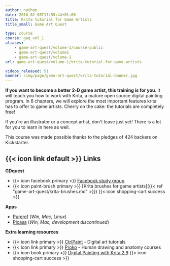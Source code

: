 ```yaml
---
author: nathan
date: 2016-02-08T17:55:44+01:00
title: Krita tutorial for Game Artists
title_small: Game Art Quest

type: course
course: gaq_vol_1
aliases:
    - game-art-quest/volume-1/course-public
    - game-art-quest/volume1
    - game-art-quest/volume-1
url: game-art-quest/volume-1/krita-tutorial-for-game-artists

videos_released: 51
banner: /img/page/game-art-quest/krita-tutorial-banner.jpg
---
```


**If you want to become a better 2-D game artist, this training is for you**. It will teach you how to work with Krita, a mature open source digital painting program. In 6 chapters, we will explore the most important features krita has to offer to game artists. Cherry on the cake: the tutorials are completely free!

If you're an illustrator or a concept artist, don't leave just yet! There is a lot for you to learn in here as well.

This course was made possible thanks to the pledges of 424 backers on Kickstarter.

<h2>{{< icon link default >}} Links</h2>

**GDquest**

- {{< icon facebook primary >}} [Facebook study group](https://www.facebook.com/groups/GameArtQuest/)
- {{< icon paint-brush primary >}} [Krita brushes for game artists]({{< ref "game-art-quest/krita-brushes.md" >}}) {{< icon shopping-cart success >}}

**Apps**

- [Pureref](http://www.pureref.com/) (_Win, Mac, Linux_)
- [Picasa](https://www.google.com/picasa/) (_Win, Mac, development discontinued_)

**Extra learning resources**

- {{< icon link primary >}} [CtrlPaint](http://www.ctrlpaint.com/library/) - Digital art tutorials
- {{< icon link primary >}} [Proko](https://www.youtube.com/user/ProkoTV) - Human drawing and anatomy courses
- {{< icon book primary >}} [Digital Painting with Krita 2.9](http://louvus.com/) {{< icon shopping-cart success >}}
